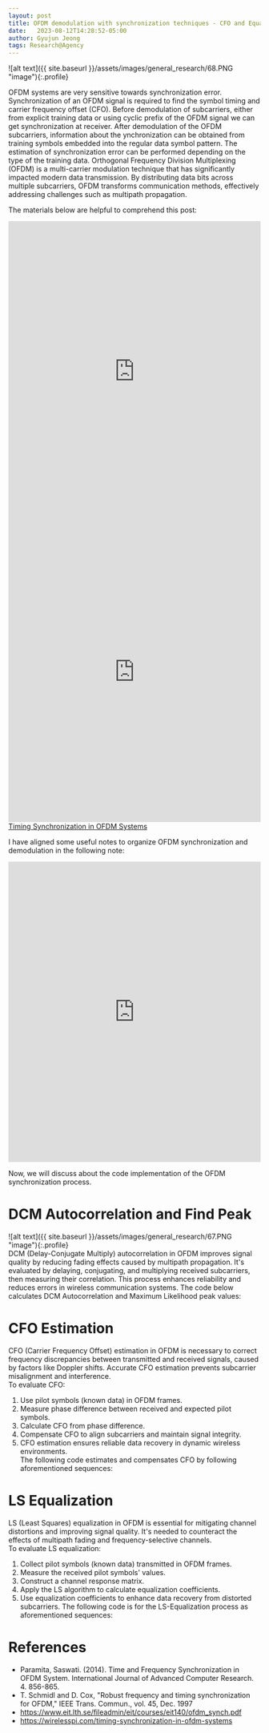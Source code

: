 ```yaml
---
layout: post
title: OFDM demodulation with synchronization techniques - CFO and Equalization
date:   2023-08-12T14:28:52-05:00
author: Gyujun Jeong
tags: Research@Agency
---
```


![alt text]({{ site.baseurl }}/assets/images/general_research/68.PNG "image"){:.profile}<br>

OFDM systems are very sensitive towards  synchronization error. Synchronization of an OFDM signal is required to find the symbol timing and carrier frequency offset (CFO). Before demodulation of subcarriers, either from explicit training data or using cyclic prefix of the OFDM signal we can get synchronization at receiver. After demodulation of the OFDM subcarriers, information about the ynchronization can be obtained from training symbols embedded into the regular data symbol pattern. The estimation of synchronization error can be performed depending on the type of the training data. Orthogonal Frequency Division Multiplexing (OFDM) is a multi-carrier modulation technique that has significantly impacted modern data transmission. By distributing data bits across multiple subcarriers, OFDM transforms communication methods, effectively addressing challenges such as multipath propagation.<br>

The materials below are helpful to comprehend this post:<br>
<iframe src="https://drive.google.com/file/d/1UXBKSiIWQODTCLaJvZ2M2YlT8f9Wmre1/preview" type="application/pdf" style="width:100%; height:600px;" frameborder="0"></iframe><br>
<iframe src="https://drive.google.com/file/d/1uOm2mTfnvMKewzKpfGH8Wp4wkvNYGfEf/preview" type="application/pdf" style="width:100%; height:600px;" frameborder="0"></iframe><br>
<a href="https://wirelesspi.com/timing-synchronization-in-ofdm-systems/" target="_blank">Timing Synchronization in OFDM Systems</a><br>

I have aligned some useful notes to organize OFDM synchronization and demodulation in the following note:<br>
<iframe src="https://drive.google.com/file/d/1AEJol-bRUNF_ENH5fEIbjCvCcVrMa12E/preview" type="application/pdf" style="width:100%; height:600px;" frameborder="0"></iframe><br>

Now, we will discuss about the code implementation of the OFDM synchronization process. <br>

# DCM Autocorrelation and Find Peak
![alt text]({{ site.baseurl }}/assets/images/general_research/67.PNG "image"){:.profile}<br>
DCM (Delay-Conjugate Multiply) autocorrelation in OFDM improves signal quality by reducing fading effects caused by multipath propagation. It's evaluated by delaying, conjugating, and multiplying received subcarriers, then measuring their correlation. This process enhances reliability and reduces errors in wireless communication systems. The code below calculates DCM Autocorrelation and Maximum Likelihood peak values:<br>
<script src="https://gist.github.com/gyulab/d0c4216e798fadd68379bc43a3680f01.js"></script>

# CFO Estimation
CFO (Carrier Frequency Offset) estimation in OFDM is necessary to correct frequency discrepancies between transmitted and received signals, caused by factors like Doppler shifts. Accurate CFO estimation prevents subcarrier misalignment and interference.<br>
To evaluate CFO:<br>
1. Use pilot symbols (known data) in OFDM frames.
2. Measure phase difference between received and expected pilot symbols.
3. Calculate CFO from phase difference.
4. Compensate CFO to align subcarriers and maintain signal integrity.
5. CFO estimation ensures reliable data recovery in dynamic wireless environments.<br>
The following code estimates and compensates CFO by following aforementioned sequences:<br>
<script src="https://gist.github.com/gyulab/2896b3287e7a3891220f8a72ad1bdd89.js"></script>

# LS Equalization
LS (Least Squares) equalization in OFDM is essential for mitigating channel distortions and improving signal quality. It's needed to counteract the effects of multipath fading and frequency-selective channels.<br>
To evaluate LS equalization:<br>
1. Collect pilot symbols (known data) transmitted in OFDM frames.
2. Measure the received pilot symbols' values.
3. Construct a channel response matrix.
4. Apply the LS algorithm to calculate equalization coefficients.
5. Use equalization coefficients to enhance data recovery from distorted subcarriers.
The following code is for the LS-Equalization process as aforementioned sequences:<br>
<script src="https://gist.github.com/gyulab/2bcc8608479706c8329571d8fb854882.js"></script>


# References
- Paramita, Saswati. (2014). Time and Frequency Synchronization in OFDM System. International Journal of Advanced Computer Research. 4. 856-865.
- T. Schmidl and D. Cox, "Robust frequency and timing synchronization for OFDM," IEEE Trans. Commun., vol. 45, Dec. 1997
- https://www.eit.lth.se/fileadmin/eit/courses/eit140/ofdm_synch.pdf
- https://wirelesspi.com/timing-synchronization-in-ofdm-systems
